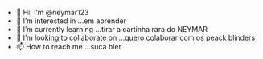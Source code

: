 - 👋 Hi, I’m @neymar123
- 👀 I’m interested in ...em aprender 
- 🌱 I’m currently learning ...tirar a cartinha rara do NEYMAR
- 💞️ I’m looking to collaborate on ...quero colaborar com os peack blinders
- 📫 How to reach me ...suca bler

<!---
neymar123/neymar123 is a ✨ special ✨ repository because its `README.md` (this file) appears on your GitHub profile.
You can click the Preview link to take a look at your changes.
--->
